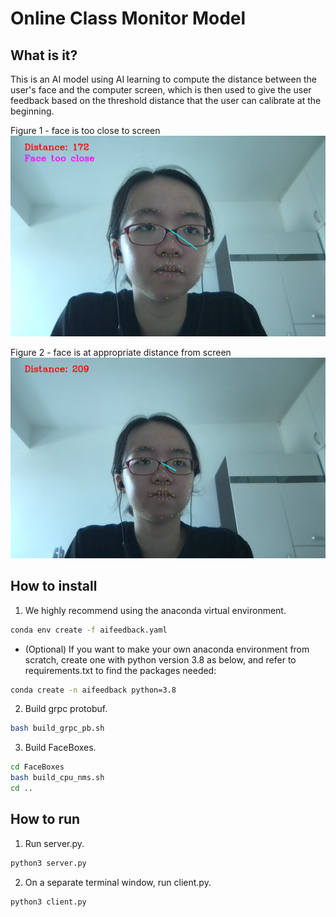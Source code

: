 # Online Class Monitor Model
## What is it?
This is an AI model using AI learning to compute the distance between the user's face and the computer screen, which is then used to give the user feedback based on the threshold distance that the user can calibrate at the beginning.

Figure 1 - face is too close to screen
![image](./1.png)

Figure 2 - face is at appropriate distance from screen
![image](./2.png)

## How to install
1. We highly recommend using the anaconda virtual environment.
```sh
conda env create -f aifeedback.yaml
```
- (Optional) If you want to make your own anaconda environment from scratch, create one with python version 3.8 as below, and refer to requirements.txt to find the packages needed:
```sh
conda create -n aifeedback python=3.8
```

2. Build grpc protobuf.
```sh
bash build_grpc_pb.sh
```
3. Build FaceBoxes.
```sh
cd FaceBoxes
bash build_cpu_nms.sh
cd ..
```
## How to run
1. Run server.py.
```python
python3 server.py
```
2. On a separate terminal window, run client.py.
```python
python3 client.py
```
